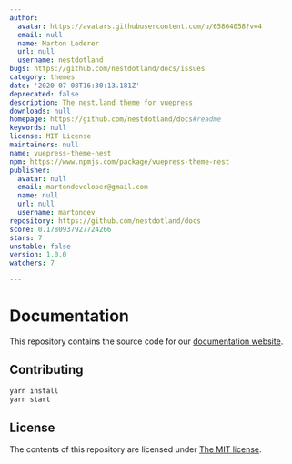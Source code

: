 ```yaml
---
author:
  avatar: https://avatars.githubusercontent.com/u/65864058?v=4
  email: null
  name: Marton Lederer
  url: null
  username: nestdotland
bugs: https://github.com/nestdotland/docs/issues
category: themes
date: '2020-07-08T16:30:13.181Z'
deprecated: false
description: The nest.land theme for vuepress
downloads: null
homepage: https://github.com/nestdotland/docs#readme
keywords: null
license: MIT License
maintainers: null
name: vuepress-theme-nest
npm: https://www.npmjs.com/package/vuepress-theme-nest
publisher:
  avatar: null
  email: martondeveloper@gmail.com
  name: null
  url: null
  username: martondev
repository: https://github.com/nestdotland/docs
score: 0.1780937927724266
stars: 7
unstable: false
version: 1.0.0
watchers: 7

---
```


# Documentation

This repository contains the source code for our [documentation website](https://docs.nest.land).

## Contributing

```sh
yarn install
yarn start
```

## License

The contents of this repository are licensed under [The MIT license](LICENSE).
